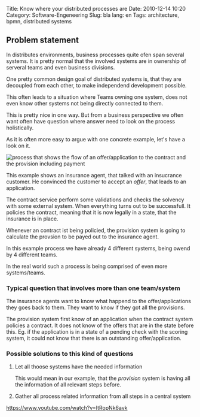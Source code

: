 Title: Know where your distributed processes are
Date: 2010-12-14 10:20
Category: Software-Engeneering
Slug: bla
lang: en
Tags: architecture, bpmn, distributed systems

## Problem statement

In distributes environments, business processes quite ofen span several systems. It is pretty normal that the involved systems are in ownership of serveral teams and even business divisions.

One pretty common design goal of distributed systems is, that they are decoupled from each other, to make independend development possible.

This often leads to a situation where Teams owning one system, does not even know other systems not being directly connected to them.

This is pretty nice in one way. But from a business perspective we often want often have question where answer need to look on the process holistically. 

As it is often more easy to argue with one concrete example, let's have a look on it.

![process that shows the flow of an offer/application to the contract and the provision including payment]({static}distributed-process-view.excalidraw.svg)

This example shows an insurance agent, that talked with an insucrance customer. He convinced the customer to accept an _offer_, that leads to an application.

The contract service perform some validations and checks the solvency with some external system. When everything turns out to be successfull. It policies the contract, meaning that it is now legally in a state, that the insurance is in place.

Whenever an contract ist being policied, the provision system is going to calculate the provsion to be payed out to the insurance agent.

In this example process we have already 4 different systems, being owend by 4 different teams.

In the real world such a process is being comprised of even more systems/teams.

### Typical question that involves more than one team/system

The insurance agents want to know what happend to the offer/applications they goes back to them. They want to know if they got all the provisions.

The provision system first know of an application when the contract system policies a contract. It does not know of the offers that are in the state before this. Eg. if the application is in a state of a pending check with the scoring system, it could not know that there is an outstanding offer/application.

### Possible solutions to this kind of questions

1. Let all thoose systems have the needed information

   This would mean in our example, that the _provision_ system is having all the information of all relevant steps before.
1. Gather all process related information from all steps in a central system



https://www.youtube.com/watch?v=ItRopNk6avk